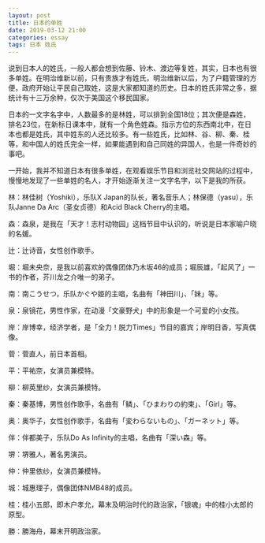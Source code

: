 ```yaml
---
layout: post
title: 日本的单姓
date: 2019-03-12 21:00
categories: essay
tags: 日本 姓氏
---
```


说到日本人的姓氏，一般人都会想到佐藤、铃木、渡边等复姓，其实，日本也有很多单姓。在明治维新以前，只有贵族才有姓氏，明治维新以后，为了户籍管理的方便，政府开始让平民自己取姓，这是大家都知道的历史。日本的姓氏非常之多，据统计有十三万余种，仅次于美国这个移民国家。

日本的一文字名字中，人数最多的是林姓，可以排到全国18位；其次便是森姓，排名23位，在新标日课本中，就有一个角色姓森。指示方位的东西南北中，在日本也都是姓氏，其中姓东的人还比较多。有一些姓氏，比如林、谷、柳、秦、桂等，和中国人的姓氏完全一样，如果能遇到和自己同姓的异国人，也是一件奇妙的事吧。

一开始，我并不知道日本有很多单姓，在观看娱乐节目和浏览社交网站的过程中，慢慢地发现了一些单姓的名人，才开始逐渐关注一文字名字，以下是我的所获。

林：林佳树（Yoshiki），乐队X Japan的队长，著名音乐人；林保德（yasu），乐队Janne Da Arc（圣女贞德）和Acid Black Cherry的主唱。

森：森泉，是我在「天才！志村动物园」这档节目中认识的，听说是日本家喻户晓的名媛。

辻：辻诗音，女性创作歌手。

堀：堀未央奈，是我以前喜欢的偶像团体乃木坂46的成员；堀辰雄，「起风了」一书的作者，芥川龙之介唯一的弟子。

南：南こうせつ，乐队かぐや姫的主唱，名曲有「神田川」、「妹」等。

泉：泉镜花，男性作家，在动漫「文豪野犬」中的形象是一个可爱的小女孩。

岸：岸博幸，经济学者，是「全力！脱力Times」节目的嘉宾；岸明日香，写真偶像。

菅：菅直人，前日本首相。

平：平祐奈，女演员兼模特。

柳：柳英里纱，女演员兼模特。

秦：秦基博，男性创作歌手，名曲有「鳞」、「ひまわりの約束」、「Girl」等。

奥：奥华子，女性创作歌手，名曲有「変わらないもの」、「ガーネット」等。

伴：伴都美子，乐队Do As Infinity的主唱，名曲有「深い森」等。

堺：堺雅人，著名男演员。

仲：仲里依纱，女演员兼模特。

城：城惠理子，偶像团体NMB48的成员。

桂：桂小五郎，即木户孝允，幕末及明治时代的政治家，「银魂」中的桂小太郎的原型。

勝：勝海舟，幕末开明政治家。